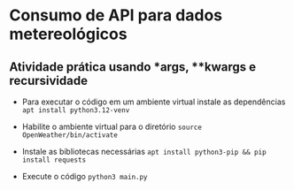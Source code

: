 # Consumo de API para dados metereológicos
## Atividade prática usando *args, **kwargs e recursividade

- Para executar o código em um ambiente virtual instale as dependências
``` apt install python3.12-venv ```


- Habilite o ambiente virtual para o diretório
``` source OpenWeather/bin/activate ```


- Instale as bibliotecas necessárias
``` apt install python3-pip && pip install requests ```


- Execute o código
``` python3 main.py ```

